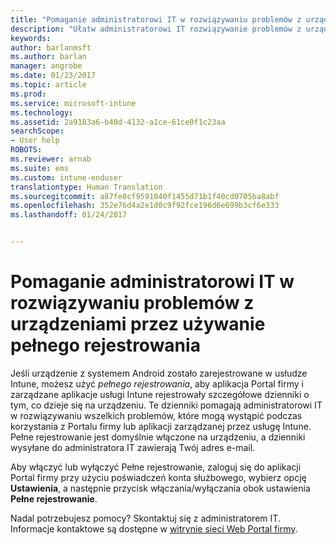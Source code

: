 ```yaml
---
title: "Pomaganie administratorowi IT w rozwiązywaniu problemów z urządzeniami przez używanie pełnego rejestrowania | Microsoft Docs"
description: "Ułatw administratorowi IT rozwiązywanie problemów z urządzeniami, używając pełnego rejestrowania"
keywords: 
author: barlanmsft
ms.author: barlan
manager: angrobe
ms.date: 01/23/2017
ms.topic: article
ms.prod: 
ms.service: microsoft-intune
ms.technology: 
ms.assetid: 2a9183a6-b40d-4132-a1ce-61ce0f1c23aa
searchScope:
- User help
ROBOTS: 
ms.reviewer: arnab
ms.suite: ems
ms.custom: intune-enduser
translationtype: Human Translation
ms.sourcegitcommit: a87fe0cf9591040f1455d71b1f40cd0705ba8abf
ms.openlocfilehash: 352e76d4a2e1d0c9f92fce196d6e699b3cf6e333
ms.lasthandoff: 01/24/2017


---
```



# <a name="help-your-it-admin-fix-device-issues-with-verbose-logging"></a>Pomaganie administratorowi IT w rozwiązywaniu problemów z urządzeniami przez używanie pełnego rejestrowania

Jeśli urządzenie z systemem Android zostało zarejestrowane w usłudze Intune, możesz użyć *pełnego rejestrowania*, aby aplikacja Portal firmy i zarządzane aplikacje usługi Intune rejestrowały szczegółowe dzienniki o tym, co dzieje się na urządzeniu. Te dzienniki pomagają administratorowi IT w rozwiązywaniu wszelkich problemów, które mogą wystąpić podczas korzystania z Portalu firmy lub aplikacji zarządzanej przez usługę Intune. Pełne rejestrowanie jest domyślnie włączone na urządzeniu, a dzienniki wysyłane do administratora IT zawierają Twój adres e-mail.

Aby włączyć lub wyłączyć Pełne rejestrowanie, zaloguj się do aplikacji Portal firmy przy użyciu poświadczeń konta służbowego, wybierz opcję **Ustawienia**, a następnie przycisk włączania/wyłączania obok ustawienia **Pełne rejestrowanie**.

Nadal potrzebujesz pomocy? Skontaktuj się z administratorem IT. Informacje kontaktowe są dostępne w [witrynie sieci Web Portal firmy](http://portal.manage.microsoft.com).


